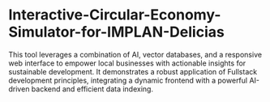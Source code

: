 # Interactive-Circular-Economy-Simulator-for-IMPLAN-Delicias
This tool leverages a combination of AI, vector databases, and a responsive web interface to empower local businesses with actionable insights for sustainable development. It demonstrates a robust application of Fullstack development principles, integrating a dynamic frontend with a powerful AI-driven backend and efficient data indexing.
